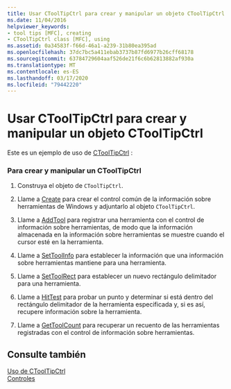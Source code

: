 ```yaml
---
title: Usar CToolTipCtrl para crear y manipular un objeto CToolTipCtrl
ms.date: 11/04/2016
helpviewer_keywords:
- tool tips [MFC], creating
- CToolTipCtrl class [MFC], using
ms.assetid: 0a34583f-f66d-46a1-a239-31b80ea395ad
ms.openlocfilehash: 37dc7bc5a411ebab3737b87fd6977b26cff68178
ms.sourcegitcommit: 63784729604aaf526de21f6c6b62813882af930a
ms.translationtype: MT
ms.contentlocale: es-ES
ms.lasthandoff: 03/17/2020
ms.locfileid: "79442220"
---
```

# <a name="using-ctooltipctrl-to-create-and-manipulate-a-ctooltipctrl-object"></a>Usar CToolTipCtrl para crear y manipular un objeto CToolTipCtrl

Este es un ejemplo de uso de [CToolTipCtrl](../mfc/reference/ctooltipctrl-class.md) :

### <a name="to-create-and-manipulate-a-ctooltipctrl"></a>Para crear y manipular un CToolTipCtrl

1. Construya el objeto de `CToolTipCtrl`.

1. Llame a [Create](../mfc/reference/ctooltipctrl-class.md#create) para crear el control común de la información sobre herramientas de Windows y adjuntarlo al objeto `CToolTipCtrl`.

1. Llame a [AddTool](../mfc/reference/ctooltipctrl-class.md#addtool) para registrar una herramienta con el control de información sobre herramientas, de modo que la información almacenada en la información sobre herramientas se muestre cuando el cursor esté en la herramienta.

1. Llame a [SetToolInfo](../mfc/reference/ctooltipctrl-class.md#settoolinfo) para establecer la información que una información sobre herramientas mantiene para una herramienta.

1. Llame a [SetToolRect](../mfc/reference/ctooltipctrl-class.md#settoolrect) para establecer un nuevo rectángulo delimitador para una herramienta.

1. Llame a [HitTest](../mfc/reference/ctooltipctrl-class.md#hittest) para probar un punto y determinar si está dentro del rectángulo delimitador de la herramienta especificada y, si es así, recupere información sobre la herramienta.

1. Llame a [GetToolCount](../mfc/reference/ctooltipctrl-class.md#gettoolcount) para recuperar un recuento de las herramientas registradas con el control de información sobre herramientas.

## <a name="see-also"></a>Consulte también

[Uso de CToolTipCtrl](../mfc/using-ctooltipctrl.md)<br/>
[Controles](../mfc/controls-mfc.md)

